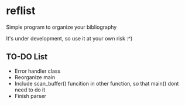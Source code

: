 # reflist
Simple program to organize your bibliography

It's under development, so use it at your own risk :^)

## TO-DO List

- Error handler class
- Reorganize main
- Include scan_buffer() funcition in other function, so that main() dont need to do it
- Finish parser
